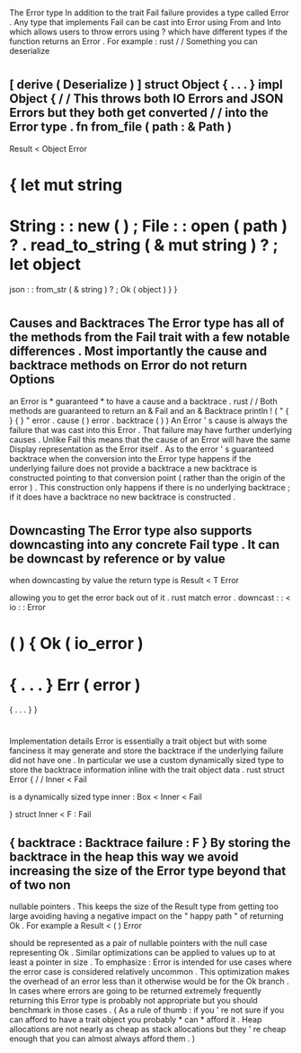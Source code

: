 #
The
Error
type
In
addition
to
the
trait
Fail
failure
provides
a
type
called
Error
.
Any
type
that
implements
Fail
can
be
cast
into
Error
using
From
and
Into
which
allows
users
to
throw
errors
using
?
which
have
different
types
if
the
function
returns
an
Error
.
For
example
:
rust
/
/
Something
you
can
deserialize
#
[
derive
(
Deserialize
)
]
struct
Object
{
.
.
.
}
impl
Object
{
/
/
This
throws
both
IO
Errors
and
JSON
Errors
but
they
both
get
converted
/
/
into
the
Error
type
.
fn
from_file
(
path
:
&
Path
)
-
>
Result
<
Object
Error
>
{
let
mut
string
=
String
:
:
new
(
)
;
File
:
:
open
(
path
)
?
.
read_to_string
(
&
mut
string
)
?
;
let
object
=
json
:
:
from_str
(
&
string
)
?
;
Ok
(
object
)
}
}
#
#
Causes
and
Backtraces
The
Error
type
has
all
of
the
methods
from
the
Fail
trait
with
a
few
notable
differences
.
Most
importantly
the
cause
and
backtrace
methods
on
Error
do
not
return
Options
-
an
Error
is
*
guaranteed
*
to
have
a
cause
and
a
backtrace
.
rust
/
/
Both
methods
are
guaranteed
to
return
an
&
Fail
and
an
&
Backtrace
println
!
(
"
{
}
{
}
"
error
.
cause
(
)
error
.
backtrace
(
)
)
An
Error
'
s
cause
is
always
the
failure
that
was
cast
into
this
Error
.
That
failure
may
have
further
underlying
causes
.
Unlike
Fail
this
means
that
the
cause
of
an
Error
will
have
the
same
Display
representation
as
the
Error
itself
.
As
to
the
error
'
s
guaranteed
backtrace
when
the
conversion
into
the
Error
type
happens
if
the
underlying
failure
does
not
provide
a
backtrace
a
new
backtrace
is
constructed
pointing
to
that
conversion
point
(
rather
than
the
origin
of
the
error
)
.
This
construction
only
happens
if
there
is
no
underlying
backtrace
;
if
it
does
have
a
backtrace
no
new
backtrace
is
constructed
.
#
#
Downcasting
The
Error
type
also
supports
downcasting
into
any
concrete
Fail
type
.
It
can
be
downcast
by
reference
or
by
value
-
when
downcasting
by
value
the
return
type
is
Result
<
T
Error
>
allowing
you
to
get
the
error
back
out
of
it
.
rust
match
error
.
downcast
:
:
<
io
:
:
Error
>
(
)
{
Ok
(
io_error
)
=
>
{
.
.
.
}
Err
(
error
)
=
>
{
.
.
.
}
}
#
#
Implementation
details
Error
is
essentially
a
trait
object
but
with
some
fanciness
it
may
generate
and
store
the
backtrace
if
the
underlying
failure
did
not
have
one
.
In
particular
we
use
a
custom
dynamically
sized
type
to
store
the
backtrace
information
inline
with
the
trait
object
data
.
rust
struct
Error
{
/
/
Inner
<
Fail
>
is
a
dynamically
sized
type
inner
:
Box
<
Inner
<
Fail
>
>
}
struct
Inner
<
F
:
Fail
>
{
backtrace
:
Backtrace
failure
:
F
}
By
storing
the
backtrace
in
the
heap
this
way
we
avoid
increasing
the
size
of
the
Error
type
beyond
that
of
two
non
-
nullable
pointers
.
This
keeps
the
size
of
the
Result
type
from
getting
too
large
avoiding
having
a
negative
impact
on
the
"
happy
path
"
of
returning
Ok
.
For
example
a
Result
<
(
)
Error
>
should
be
represented
as
a
pair
of
nullable
pointers
with
the
null
case
representing
Ok
.
Similar
optimizations
can
be
applied
to
values
up
to
at
least
a
pointer
in
size
.
To
emphasize
:
Error
is
intended
for
use
cases
where
the
error
case
is
considered
relatively
uncommon
.
This
optimization
makes
the
overhead
of
an
error
less
than
it
otherwise
would
be
for
the
Ok
branch
.
In
cases
where
errors
are
going
to
be
returned
extremely
frequently
returning
this
Error
type
is
probably
not
appropriate
but
you
should
benchmark
in
those
cases
.
(
As
a
rule
of
thumb
:
if
you
'
re
not
sure
if
you
can
afford
to
have
a
trait
object
you
probably
*
can
*
afford
it
.
Heap
allocations
are
not
nearly
as
cheap
as
stack
allocations
but
they
'
re
cheap
enough
that
you
can
almost
always
afford
them
.
)

